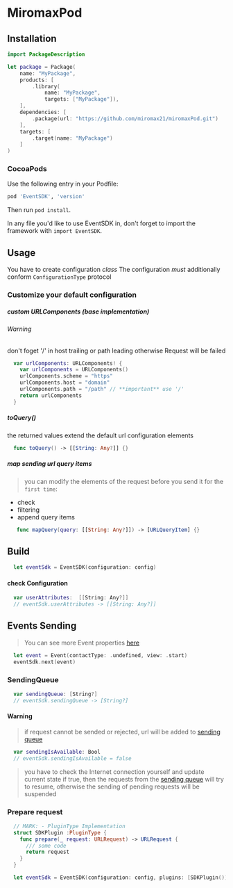 
# MiromaxPod

## Installation
```swift
import PackageDescription

let package = Package(
    name: "MyPackage",
    products: [
        .library(
            name: "MyPackage",
            targets: ["MyPackage"]),
    ],
    dependencies: [
        .package(url: "https://github.com/miromax21/miromaxPod.git")
    ],
    targets: [
        .target(name: "MyPackage")
    ]
)
```

### CocoaPods

Use the following entry in your Podfile:

```rb
pod 'EventSDK', 'version'
```

Then run `pod install`.

In any file you'd like to use EventSDK in, don't forget to
import the framework with `import EventSDK`.

## Usage

You have to create configuration *class* 
The configuration *must* additionally conform `ConfigurationType` protocol

### Customize your default configuration

##### custom URLComponents (base implementation)
###### Warning
  don't foget '/' in host trailing or path leading otherwise Request will be failed
```swift
  var urlComponents: URLComponents! {
    var urlComponents = URLComponents()
    urlComponents.scheme = "https"
    urlComponents.host = "domain" 
    urlComponents.path = "/path" // **important** use '/'
    return urlComponents
  }
```

##### toQuery()
the returned values extend the default url configuration elements
```swift
  func toQuery() -> [[String: Any?]] {}
```

##### map sending url query items
> you can modify the elements of the request before you send it for the `first time`:

- check
- filtering
- append query items

```swift
   func mapQuery(query: [[String: Any?]]) -> [URLQueryItem] {}
```

## Build
```swift
  let eventSdk = EventSDK(configuration: config)
```
#### check Configuration
```swift
  var userAttributes:  [[String: Any?]]
  // eventSdk.userAttributes -> [[String: Any?]] 
```

## Events Sending
> You can see more Event properties [here](https://github.com/miromax21/miromaxPod/blob/master/Sources/models/Event.swift)
```swift
  let event = Event(contactType: .undefined, view: .start)
  eventSdk.next(event)
```

### SendingQueue
```swift
  var sendingQueue: [String?]
  // eventSdk.sendingQueue -> [String?]
```
#### Warning
> if request cannot be sended or rejected, url will be added to [sending queue](https://github.com/miromax21/miromaxPod#sendingqueue) 

```swift 
  var sendingIsAvailable: Bool
  // eventSdk.sendingIsAvailable = false 
```
> you have to check the Internet connection yourself and update current state
> if true, then the requests from the [sending queue](https://github.com/miromax21/miromaxPod#sendingqueue) will try to resume, otherwise the sending of pending requests will be suspended
  
### Prepare request
```swift
  // MARK: - PluginType Implementation
  struct SDKPlugin :PluginType {
    func prepare(_ request: URLRequest) -> URLRequest {
      /// some code
      return request
    }
  }

  let eventSdk = EventSDK(configuration: config, plugins: [SDKPlugin()])
  
```
